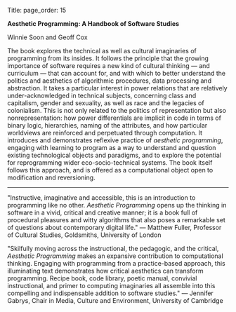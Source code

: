 Title:
page_order: 15

**Aesthetic Programming: A Handbook of Software Studies**

Winnie Soon and Geoff Cox

The book explores the technical as well as cultural imaginaries of programming from its insides. It follows the principle that the growing importance of software requires a new kind of cultural thinking — and curriculum — that can account for, and with which to better understand the politics and aesthetics of algorithmic procedures, data processing and abstraction. It takes a particular interest in power relations that are relatively under-acknowledged in technical subjects, concerning class and capitalism, gender and sexuality, as well as race and the legacies of colonialism. This is not only related to the politics of representation but also nonrepresentation: how power differentials are implicit in code in terms of binary logic, hierarchies, naming of the attributes, and how particular worldviews are reinforced and perpetuated through computation. It introduces and demonstrates reflexive practice of *aesthetic programming*, engaging with learning to program as a way to understand and question existing technological objects and paradigms, and to explore the potential for reprogramming wider eco-socio-technical systems. The book itself follows this approach, and is offered as a computational object open to modification and reversioning.

<hr>

"Instructive, imaginative and accessible, this is an introduction to programming like no other. *Aesthetic Programming* opens up the thinking in software in a vivid, critical and creative manner; it is a book full of procedural pleasures and witty algorithms that also poses a remarkable set of questions about contemporary digital life."
—  Matthew Fuller, Professor of Cultural Studies, Goldsmiths, University of London


"Skilfully moving across the instructional, the pedagogic, and the critical, *Aesthetic Programming* makes an expansive contribution to computational thinking. Engaging with programming from a practice-based approach, this illuminating text demonstrates how critical aesthetics can transform programming. Recipe book, code library, poetic manual, convivial instructional, and primer to computing imaginaries all assemble into this compelling and indispensable addition to software studies."
— Jennifer Gabrys, Chair in Media, Culture and Environment, University of Cambridge
